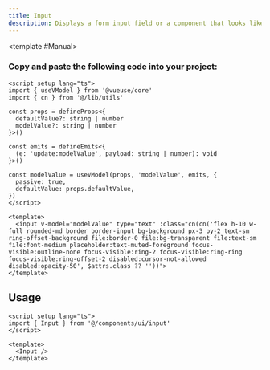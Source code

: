 ```yaml
---
title: Input
description: Displays a form input field or a component that looks like an input field.
---
```



<ComponentPreview name="InputDemo" class="[&_input]:max-w-xs" /> 


<TabPreview name="CLI">
<template #CLI>

```bash
npx shadcn-vue@latest add input
```
</template>

<template #Manual>

<Steps>

### Copy and paste the following code into your project:

```vue
<script setup lang="ts">
import { useVModel } from '@vueuse/core'
import { cn } from '@/lib/utils'

const props = defineProps<{
  defaultValue?: string | number
  modelValue?: string | number
}>()

const emits = defineEmits<{
  (e: 'update:modelValue', payload: string | number): void
}>()

const modelValue = useVModel(props, 'modelValue', emits, {
  passive: true,
  defaultValue: props.defaultValue,
})
</script>

<template>
  <input v-model="modelValue" type="text" :class="cn(cn('flex h-10 w-full rounded-md border border-input bg-background px-3 py-2 text-sm ring-offset-background file:border-0 file:bg-transparent file:text-sm file:font-medium placeholder:text-muted-foreground focus-visible:outline-none focus-visible:ring-2 focus-visible:ring-ring focus-visible:ring-offset-2 disabled:cursor-not-allowed disabled:opacity-50', $attrs.class ?? ''))">
</template>
```

</Steps>



</template>
</TabPreview>

## Usage

```vue
<script setup lang="ts">
import { Input } from '@/components/ui/input'
</script>

<template>
  <Input />
</template>
```